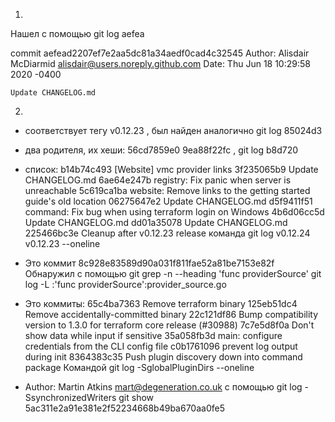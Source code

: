 1)
Нашел с помощью
git log aefea

commit aefead2207ef7e2aa5dc81a34aedf0cad4c32545
Author: Alisdair McDiarmid <alisdair@users.noreply.github.com>
Date:   Thu Jun 18 10:29:58 2020 -0400

    Update CHANGELOG.md

2)
- соответствует тегу v0.12.23 , был найден аналогично git log 85024d3

- два родителя, их хеши: 56cd7859e0 9ea88f22fc , git log b8d720

- список:
b14b74c493 [Website] vmc provider links
3f235065b9 Update CHANGELOG.md
6ae64e247b registry: Fix panic when server is unreachable
5c619ca1ba website: Remove links to the getting started guide's old location
06275647e2 Update CHANGELOG.md
d5f9411f51 command: Fix bug when using terraform login on Windows
4b6d06cc5d Update CHANGELOG.md
dd01a35078 Update CHANGELOG.md
225466bc3e Cleanup after v0.12.23 release
команда git log v0.12.24 v0.12.23  --oneline

- Это коммит 8c928e83589d90a031f811fae52a81be7153e82f
Обнаружил с помощью
git grep -n --heading 'func providerSource'
git log -L :'func providerSource':provider_source.go

- Это коммиты:
65c4ba7363 Remove terraform binary
125eb51dc4 Remove accidentally-committed binary
22c121df86 Bump compatibility version to 1.3.0 for terraform core release (#30988)
7c7e5d8f0a Don't show data while input if sensitive
35a058fb3d main: configure credentials from the CLI config file
c0b1761096 prevent log output during init
8364383c35 Push plugin discovery down into command package
Командой 
git log -SglobalPluginDirs --oneline

- Author: Martin Atkins <mart@degeneration.co.uk>
с помощью
git log -SsynchronizedWriters
git show 5ac311e2a91e381e2f52234668b49ba670aa0fe5
